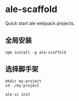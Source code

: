 # ale-scaffold

Quick start ale webpack projects.

## 全局安装

```
npm install -g ale-scaffold

```

## 选择脚手架

```
mkdir my-project
cd ./my-project

ale-sc init
```
